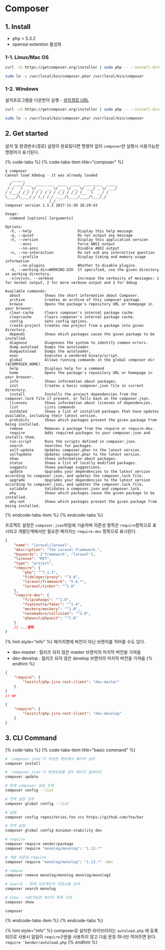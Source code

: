 # Composer

## 1. Install

- php > 5.3.2
- openssl extention 활성화

### 1-1. Linux/Mac OS

```bash
curl -sS https://getcomposer.org/installer | sudo php -- --install-dir=/usr/local/bin/

sudo ln -s /usr/local/bin/composer.phar /usr/local/bin/composer
```

### 1-2. Windows

설치프로그램을 다운받아 실행 - [설치경로 URL](https://getcomposer.org/Composer-Setup.exe )

```bash
curl -sS https://getcomposer.org/installer | sudo php -- --install-dir=/usr/local/bin/

sudo ln -s /usr/local/bin/composer.phar /usr/local/bin/composer
```

## 2. Get started

설치 및 환경변수(경로) 설정이 완료됬다면 명령어 없이 `composer`만 실행시 사용가능한 명령어가 표기된다.

{% code-tabs %}
{% code-tabs-item title="composer" %}
```
$ composer
Cannot load Xdebug - it was already loaded
   ______
  / ____/___  ____ ___  ____  ____  ________  _____
 / /   / __ \/ __ `__ \/ __ \/ __ \/ ___/ _ \/ ___/
/ /___/ /_/ / / / / / / /_/ / /_/ (__  )  __/ /
\____/\____/_/ /_/ /_/ .___/\____/____/\___/_/
                    /_/
Composer version 1.5.3 2017-11-30 18:29:43

Usage:
  command [options] [arguments]

Options:
  -h, --help                     Display this help message
  -q, --quiet                    Do not output any message
  -V, --version                  Display this application version
      --ansi                     Force ANSI output
      --no-ansi                  Disable ANSI output
  -n, --no-interaction           Do not ask any interactive question
      --profile                  Display timing and memory usage information
      --no-plugins               Whether to disable plugins.
  -d, --working-dir=WORKING-DIR  If specified, use the given directory as working directory.
  -v|vv|vvv, --verbose           Increase the verbosity of messages: 1 for normal output, 2 for more verbose output and 3 for debug

Available commands:
  about           Shows the short information about Composer.
  archive         Creates an archive of this composer package.
  browse          Opens the package's repository URL or homepage in your browser.
  clear-cache     Clears composer's internal package cache.
  clearcache      Clears composer's internal package cache.
  config          Sets config options.
  create-project  Creates new project from a package into given directory.
  depends         Shows which packages cause the given package to be installed.
  diagnose        Diagnoses the system to identify common errors.
  dump-autoload   Dumps the autoloader.
  dumpautoload    Dumps the autoloader.
  exec            Executes a vendored binary/script.
  global          Allows running commands in the global composer dir ($COMPOSER_HOME).
  help            Displays help for a command
  home            Opens the package's repository URL or homepage in your browser.
  info            Shows information about packages.
  init            Creates a basic composer.json file in current directory.
  install         Installs the project dependencies from the composer.lock file if present, or falls back on the composer.json.
  licenses        Shows information about licenses of dependencies.
  list            Lists commands
  outdated        Shows a list of installed packages that have updates available, including their latest version.
  prohibits       Shows which packages prevent the given package from being installed.
  remove          Removes a package from the require or require-dev.
  require         Adds required packages to your composer.json and installs them.
  run-script      Runs the scripts defined in composer.json.
  search          Searches for packages.
  self-update     Updates composer.phar to the latest version.
  selfupdate      Updates composer.phar to the latest version.
  show            Shows information about packages.
  status          Shows a list of locally modified packages.
  suggests        Shows package suggestions.
  update          Upgrades your dependencies to the latest version according to composer.json, and updates the composer.lock file.
  upgrade         Upgrades your dependencies to the latest version according to composer.json, and updates the composer.lock file.
  validate        Validates a composer.json and composer.lock.
  why             Shows which packages cause the given package to be installed.
  why-not         Shows which packages prevent the given package from being installed.
```
{% endcode-tabs-item %}
{% endcode-tabs %}

프로젝트 설정은 `composer.json`파일에 기술하며 의존성 항목은 `require`항목으로 표시되고 개발단계에서만 필요한 패키지는 `require-dev` 항목으로 표시된다.

```json
{
    "name": "laravel/laravel",
    "description": "The Laravel Framework.",
    "keywords": ["framework", "laravel"],
    "license": "MIT",
    "type": "project",
    "require": {
        "php": "^7.1.3",
        "fideloper/proxy": "^4.0",
        "laravel/framework": "5.6.*",
        "laravel/tinker": "^1.0"
    },
    "require-dev": {
        "filp/whoops": "^2.0",
        "fzaninotto/faker": "^1.4",
        "mockery/mockery": "^1.0",
        "nunomaduro/collision": "^2.0",
        "phpunit/phpunit": "^7.0"
    }
    // ...생략
}
```

{% hint style="info" %}
패키지명에 버전이 아닌 브랜치를 적어줄 수도 있다.
- dev-master  : 릴리즈 되지 않은 master 브랜치의 마지막 버전을 가져옴
- dev-develop : 릴리즈 되지 않은 develop 브랜치의 마지막 버전을 가져옴
{% endhint %}

```json
{
    "require": {
        "lesstif/php-jira-rest-client": "dev-master"
    }
}
// or

{
    "require": {
        "lesstif/php-jira-rest-client": "dev-develop"
    }
}
```


## 3. CLI Command

{% code-tabs %}
{% code-tabs-item title="basic command" %}
```bash
# `composer.json`이 작성된 경로에서 패키지 설치
composer install

# `composer.json`이 변경되었을 경우 패키지 업데이트
composer update

# 현재 composer 설정 조회
composer config --list

# 전역 설정 조회
composer global config --list

# 설정
composer config repositories.foo vcs https://github.com/foo/bar

# 전역 설정
composer global config minimun-stability dev

# require 
composer require vendor/package
composer require "monolog/monolog": "1.13.*"

# 개발 의존성 require
composer require "monolog/monolog": "1.13.*" -dev

# remove
composer remove monolog/monolog monolog/monolog2

# search - 현재 프로젝트의 저장소를 검색
composer search monolog

# show - 사용가능한 패키지 목록 조회
composer show

composer
```

{% endcode-tabs-item %}
{% endcode-tabs %}


{% hint style="info" %}
composer로 설치한 라이브러리는 `autoload.php` 에 등록되므로 사용시 일일이 `require`구문을 사용하지 않고 다음 문장 하나만 적어주면 된다.
`require 'bendor/autoload.php`
{% endhint %}

